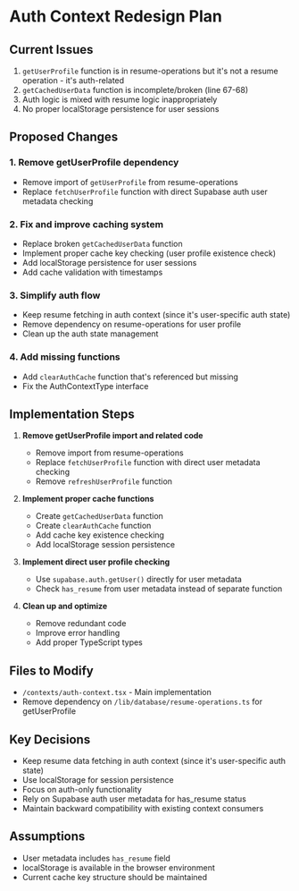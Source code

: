 # Auth Context Redesign Plan

## Current Issues
1. `getUserProfile` function is in resume-operations but it's not a resume operation - it's auth-related
2. `getCachedUserData` function is incomplete/broken (line 67-68)
3. Auth logic is mixed with resume logic inappropriately
4. No proper localStorage persistence for user sessions

## Proposed Changes

### 1. Remove getUserProfile dependency
- Remove import of `getUserProfile` from resume-operations
- Replace `fetchUserProfile` function with direct Supabase auth user metadata checking

### 2. Fix and improve caching system
- Replace broken `getCachedUserData` function
- Implement proper cache key checking (user profile existence check)
- Add localStorage persistence for user sessions
- Add cache validation with timestamps

### 3. Simplify auth flow
- Keep resume fetching in auth context (since it's user-specific auth state)
- Remove dependency on resume-operations for user profile
- Clean up the auth state management

### 4. Add missing functions
- Add `clearAuthCache` function that's referenced but missing
- Fix the AuthContextType interface

## Implementation Steps

1. **Remove getUserProfile import and related code**
   - Remove import from resume-operations
   - Replace `fetchUserProfile` function with direct user metadata checking
   - Remove `refreshUserProfile` function

2. **Implement proper cache functions**
   - Create `getCachedUserData` function
   - Create `clearAuthCache` function
   - Add cache key existence checking
   - Add localStorage session persistence

3. **Implement direct user profile checking**
   - Use `supabase.auth.getUser()` directly for user metadata
   - Check `has_resume` from user metadata instead of separate function

4. **Clean up and optimize**
   - Remove redundant code
   - Improve error handling
   - Add proper TypeScript types

## Files to Modify
- `/contexts/auth-context.tsx` - Main implementation
- Remove dependency on `/lib/database/resume-operations.ts` for getUserProfile

## Key Decisions
- Keep resume data fetching in auth context (since it's user-specific auth state)
- Use localStorage for session persistence
- Focus on auth-only functionality
- Rely on Supabase auth user metadata for has_resume status
- Maintain backward compatibility with existing context consumers

## Assumptions
- User metadata includes `has_resume` field
- localStorage is available in the browser environment
- Current cache key structure should be maintained